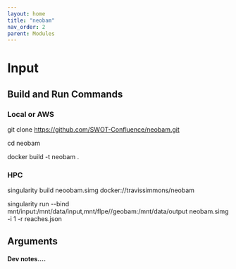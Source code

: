 ```yaml
---
layout: home
title: "neobam"
nav_order: 2
parent: Modules
---
```


# Input

## Build and Run Commands

### Local or AWS
git clone https://github.com/SWOT-Confluence/neobam.git

cd neobam

docker build -t neobam .


### HPC
singularity build neoobam.simg docker://travissimmons/neobam

singularity run --bind mnt/input:/mnt/data/input,mnt/flpe//geobam:/mnt/data/output neobam.simg -i 1 -r reaches.json

## Arguments


#### Dev notes....